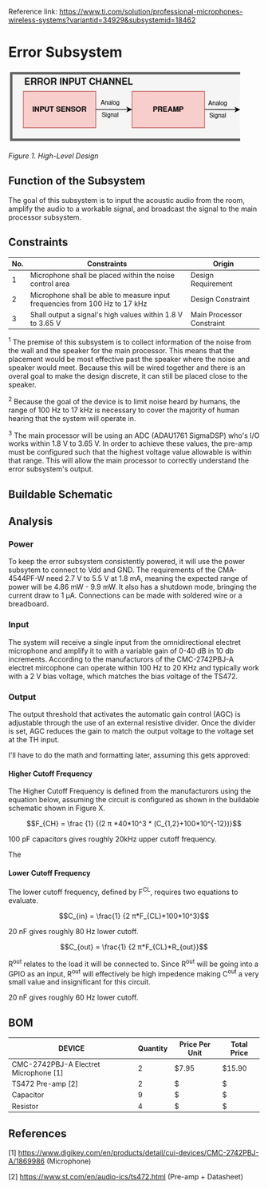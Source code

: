 Reference link: https://www.ti.com/solution/professional-microphones-wireless-systems?variantid=34929&subsystemid=18462


# Error Subsystem
<img src="/Documentation/Images/Error/High_Level.png" alt="High Level Design">

*Figure 1. High-Level Design*

## Function of the Subsystem
The goal of this subsystem is to input the acoustic audio from the room, amplify the audio to a workable signal, and broadcast the signal to the main processor subsystem.

## Constraints
| No. | Constraints                                                                 | Origin                    |
|-----|-----------------------------------------------------------------------------|---------------------------|
| 1   | Microphone shall be placed within the noise control area                    | Design Requirement        |
| 2   | Microphone shall be able to measure input frequencies from 100 Hz to 17 kHz | Design Constraint         |
| 3   | Shall output a signal's high values within  1.8 V to 3.65 V                 | Main Processor Constraint |

<sup>1</sup> The premise of this subsystem is to collect information of the noise from the wall and the speaker for the main processor. This means that the placement would be most effective past the speaker where the noise and speaker would meet. Because this will be wired together and there is an overal goal to make the design discrete, it can still be placed close to the speaker.

<sup>2</sup> Because the goal of the device is to limit noise heard by humans, the range of 100 Hz to 17 kHz is necessary to cover the majority of human hearing that the system will operate in.  

<sup>3</sup> The main processor will be using an ADC (ADAU1761 SigmaDSP) who's I/O works within 1.8 V to 3.65 V. In order to achieve these values, the pre-amp must be configured such that the highest voltage value allowable is within that range. This will allow the main processor to correctly understand the error subsystem's output.

## Buildable Schematic
 
## Analysis

### Power
To keep the error subsystem consistently powered, it will use the power subsytem to connect to Vdd and GND. The requirements of the CMA-4544PF-W need 2.7 V to 5.5 V at 1.8 mA, meaning the expected range of power will be 4.86 mW - 9.9 mW. It also has a shutdown mode, bringing the current draw to 1 µA. Connections can be made with soldered wire or a breadboard. 

### Input
The system will receive a single input from the omnidirectional electret microphone and amplify it to with a variable gain of 0-40 dB in 10 db increments.
According to the manufacturors of the CMC-2742PBJ-A electret mircophone can operate within 100 Hz to 20 KHz and typically work with a 2 V bias voltage, which matches the bias voltage of the TS472. 


### Output
The output threshold that activates the automatic gain control (AGC) is adjustable through the use of an external resistive divider. Once the divider is set, AGC reduces the gain to match the output voltage to the voltage set at the TH input.

I'll have to do the math and formatting later, assuming this gets approved: 

#### Higher Cutoff Frequency
The Higher Cutoff Frequency is defined from the manufacturors using the equation below, assuming the circuit is configured as shown in the buildable schematic shown in Figure X.
``` math
F_{CH} =  \frac {1} {(2 π *40*10^3 * (C_{1,2}+100*10^{-12})}
```
100 pF capacitors gives roughly 20kHz upper cutoff frequency.

The 
#### Lower Cutoff Frequency
The lower cutoff frequency, defined by F<sup>CL</sup>, requires two equations to evaluate.
```math
C_{in} = \frac{1} {2 π*F_{CL}*100*10^3}
```
20 nF gives roughly 80 Hz lower cutoff. 

```math
C_{out} = \frac{1} {2 π*F_{CL}*R_{out}}
```

R<sup>out</sup> relates to the load it will be connected to. Since R<sup>out</sup> will be going into a GPIO as an input, R<sup>out</sup> will effectively be high impedence making C<sup>out</sup> a very small value and insignificant for this circuit.

20 nF gives roughly 60 Hz lower cutoff. 

## BOM
| DEVICE                                               | Quantity | Price Per Unit | Total Price |
|------------------------------------------------------|----------|----------------|-------------|
| CMC-2742PBJ-A Electret Microphone [1]                | 2        | $7.95          | $15.90      |
| TS472 Pre-amp [2]                | 2        | $          | $      |
| Capacitor                | 9        | $          | $      |
| Resistor                 | 4        | $          | $      |


## References
[1] https://www.digikey.com/en/products/detail/cui-devices/CMC-2742PBJ-A/1869986 (Microphone)

[2] https://www.st.com/en/audio-ics/ts472.html (Pre-amp + Datasheet)
